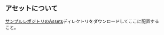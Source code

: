 ## アセットについて
[サンプルレポジトリのAssets](https://github.com/gameprogcpp/code/tree/master/Chapter10/Assets)ディレクトリをダウンロードしてここに配置すること。
